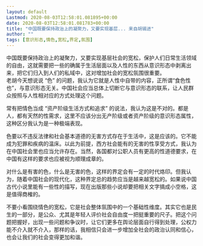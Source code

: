 ```yaml
---
layout: default
Lastmod: 2020-08-03T12:58:01.081895+00:00
date: 2020-08-03T12:58:01.081783+00:00
title: "中国既要保持政治上的凝聚力，又要实现基层... 来自胡锡进"
author: ""
tags: [意识形态,情色,宽松,界定,氛围]
---
```


中国既要保持政治上的凝聚力，又要实现基层社会的宽松，保护人们日常生活领域的自由，这就需要把一些的确属于生活层面以及人性的东西从意识形态中剥离出来，把它们归入到人们的私域中，这对增加社会的宽松氛围很重要。  
老胡今天想说说 “色” 的问题，我认为它就是人性中自带的内容，正所谓“食色性也”，与意识形态无关。中国社会应当总体上切断它与意识形态的联系，让人民群众按照与人性相对应的方式处理这个问题。

常有把情色当成 “资产阶级生活方式和追求” 的说法，我认为这是不对的。都是人，都有天然的性需求，这里不应该分出无产阶级或者资产阶级的意识形态属性，这种区分我认为是一种极端表现。

色要以不违反法律和社会基本道德的无害方式存在于生活中，这是应该的。它不能成为犯罪和疾病的温床。以此为前提，西方社会能有的无害的性享受方式，我认为在中国社会里也应当允许存在。当然，各国都对公职人员有更高的性道德要求，在中国有这样的要求也应被视为顺理成章的。

对什么是有害的色，什么是无害的色，这样的界定会有一定的时代烙印。但我认为，随着中国社会的现代化，这种界定总的趋势应当是越来越宽松的。如果说中国古代小说里能有一些性的描写，现在出版那些小说却要把相关文字搞成小空格，这是值得商榷的。

不要小看围绕情色的宽松，它是社会整体氛围中的一个基础性维度。其实它也是民生的一部分，是公众、尤其是年轻人评价社会自由度一把挺重要的尺子。把这个问题把握好，出现一些问题和争议时，让它们更多在舆论层面自行得到处理，公权力能不介入就不介入，那样的话，我相信只会进一步增加全社会的政治认同和信心，也会让我们的社会变得更加和谐。

